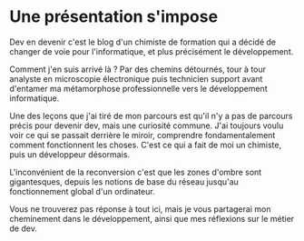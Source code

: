 # Une présentation s'impose

Dev en devenir c'est le blog d'un chimiste de formation qui a décidé de changer de voie pour l'informatique, et plus précisément le développement.

Comment j'en suis arrivé là ? Par des chemins détournés, tour à tour analyste en microscopie électronique puis technicien support avant d'entamer ma métamorphose professionnelle vers le développement informatique.

Une des leçons que j'ai tiré de mon parcours est qu'il n'y a pas de parcours précis pour devenir dev, mais une curiosité commune. J'ai toujours voulu voir ce qui se passait derrière le miroir, comprendre fondamentalement comment fonctionnent les choses. 
C'est ce qui a fait de moi un chimiste, puis un développeur désormais.

L'inconvénient de la reconversion c'est que les zones d'ombre sont gigantesques, depuis les notions de base du réseau jusqu'au fonctionnement global d'un ordinateur.

Vous ne trouverez pas réponse à tout ici, mais je vous partagerai mon cheminement dans le développement, ainsi que mes réflexions sur le métier de dev.
